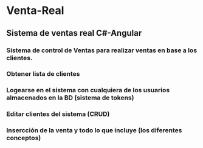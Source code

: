 # Venta-Real

## Sistema de ventas real C#-Angular

### Sistema de control de Ventas para realizar ventas en base a los clientes. 

### Obtener lista de clientes

### Logearse en el sistema con cualquiera de los usuarios almacenados en la BD (sistema de tokens)

### Editar clientes del sistema (CRUD)

### Insercción de la venta y todo lo que incluye (los diferentes conceptos)
